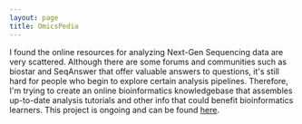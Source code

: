 ```yaml
---
layout: page
title: OmicsPedia
---
```

I found the online resources for analyzing Next-Gen Sequencing data are very scattered. Although there are some forums and communities such as biostar and SeqAnswer that offer valuable answers to questions, it's still hard for people who begin to explore certain analysis pipelines. Therefore, I'm trying to create an online bioinformatics knowledgebase that assembles up-to-date analysis tutorials and other info that could benefit bioinformatics learners. This project is ongoing and can be found <a href="https://ones.ccmb.med.umich.edu">here</a>.
